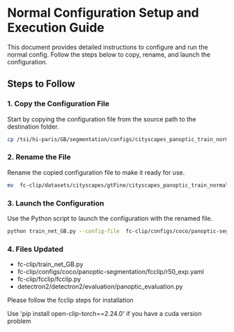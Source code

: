 
# Normal Configuration Setup and Execution Guide

This document provides detailed instructions to configure and run the normal config. Follow the steps below to copy, rename, and launch the configuration.

## Steps to Follow

### 1. Copy the Configuration File

Start by copying the configuration file from the source path to the destination folder.

```bash
cp /tsi/hi-paris/GB/segmentation/configs/cityscapes_panoptic_train_normal_008.json  fc-clip/datasets/cityscapes/gtFine
```

### 2. Rename the File

Rename the copied configuration file to make it ready for use.

```bash
mv  fc-clip/datasets/cityscapes/gtFine/cityscapes_panoptic_train_normal_008.json   fc-clip/datasets/cityscapes/gtFine/cityscapes_panoptic_train.json 
```




### 3. Launch the Configuration
Use the Python script to launch the configuration with the renamed file.

```bash
python train_net_GB.py --config-file  fc-clip/configs/coco/panoptic-segmentation/fcclip/r50_exp_008_3000.yaml --num-gpus 2
```


### 4. Files Updated

-  fc-clip/train_net_GB.py
-  fc-clip/configs/coco/panoptic-segmentation/fcclip/r50_exp.yaml
-  fc-clip/fcclip/fcclip.py
-  detectron2/detectron2/evaluation/panoptic_evaluation.py

Please follow the fcclip steps for installation

Use 'pip install open-clip-torch==2.24.0'  if you have a cuda version problem

